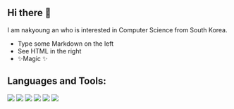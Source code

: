 ## Hi there 👋

I  am nakyoung an who is interested in Computer Science from South Korea. 

- Type some Markdown on the left
- See HTML in the right
- ✨Magic ✨

## Languages and Tools:
<img src="https://img.shields.io/badge/-C-A8B9CC?style=flat&logo=C"/>
<img src="https://img.shields.io/badge/-Python-3776AB?style=flat&logo=Python"/>
<img src="https://img.shields.io/badge/-Java-007396?style=flat&logo=Java"/>
<img src="https://img.shields.io/badge/-HTML5-E34FF26?style=flat&logo=HTML5"/>
<img src="https://img.shields.io/badge/-CSS3-1572B6?style=flat&logo=CSS3"/>
<img src="https://img.shields.io/badge/-Javascript-F7DF1E?style=flat&logo=Javascript"/>

